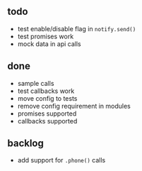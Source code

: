 ## todo

- test enable/disable flag in `notify.send()`
- test promises work
- mock data in api calls

## done

- sample calls
- test callbacks work
- move config to tests
- remove config requirement in modules
- promises supported
- callbacks supported

## backlog

- add support for `.phone()` calls
